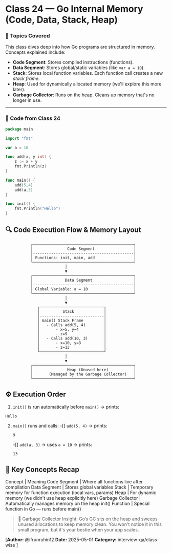 # Class 24 — Go Internal Memory (Code, Data, Stack, Heap)

### 🧠 Topics Covered
This class dives deep into how Go programs are structured in memory. Concepts explained include:

- **Code Segment**: Stores compiled instructions (functions).
- **Data Segment**: Stores global/static variables (like `var a = 10`).
- **Stack**: Stores local function variables. Each function call creates a new *stack frame*.
- **Heap**: Used for dynamically allocated memory (we'll explore this more later).
- **Garbage Collector**: Runs on the heap. Cleans up memory that's no longer in use.

---

### 📜 Code from Class 24

```go
package main

import "fmt"

var a = 10

func add(x, y int) {
	z := x + y
	fmt.Println(z)
}

func main() {
	add(5,4)
	add(a,3)
}

func init() {
	fmt.Println("Hello")
}
```

## 🔍 Code Execution Flow & Memory Layout

```pgsql
           ┌────────────────────────────────────────────┐
           │               Code Segment                 │
           │--------------------------------------------│
           │ Functions: init, main, add                 │
           └────────────────────────────────────────────┘
                          │
                          ▼
           ┌────────────────────────────────────────────┐
           │              Data Segment                  │
           │--------------------------------------------│
           │ Global Variable: a = 10                    │
           └────────────────────────────────────────────┘
                          │
                          ▼
              ┌────────────────────────────┐
              │          Stack             │
              │----------------------------│
              │ main() Stack Frame         │
              │   - Calls add(5, 4)        │
              │       - x=5, y=4           │
              │       - z=9                │
              │   - Calls add(10, 3)       │
              │       - x=10, y=3          │
              │       - z=13               │
              └────────────────────────────┘
                          │
                          ▼
           ┌────────────────────────────────────────────┐
           │               Heap (Unused here)           │
           │       (Managed by the Garbage Collector)   │
           └────────────────────────────────────────────┘
```
## ⚙️ Execution Order

1. `init()` is run automatically before `main()` → prints:
```nginx
Hello
```
2. `main()` runs and calls:
    -[] `add(5, 4)` → prints:
    ```
    9
    ```
    -[] `add(a, 3)` → uses `a = 10` → prints:
    ```
    13
    ```

## 📌 Key Concepts Recap

Concept | Meaning
Code Segment | Where all functions live after compilation
Data Segment | Stores global variables
Stack | Temporary memory for function execution (local vars, params)
Heap | For dynamic memory (we didn't use heap explicitly here)
Garbage Collector | Automatically manages memory on the heap
init() Function | Special function in Go — runs before main()

> 🧼 Garbage Collector Insight:
> Go’s GC sits on the heap and sweeps unused allocations to keep memory clean. You won't notice it in this small program, but it's your bestie when your app scales.

[**Author:** @ifrunruhin12
**Date:** 2025-05-01
**Category:** interview-qa/class-wise
]
